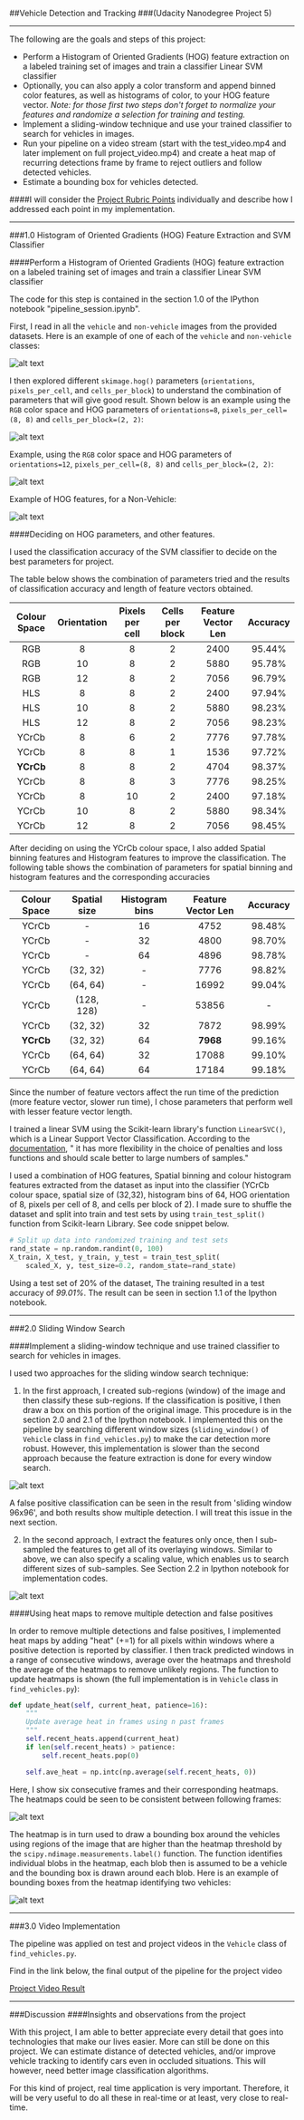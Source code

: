 ##Vehicle Detection and Tracking
###(Udacity Nanodegree Project 5)

---

<!-- **Vehicle Detection Project** -->

The following are the goals and steps of this project:

* Perform a Histogram of Oriented Gradients (HOG) feature extraction on a labeled training set of images and train a classifier Linear SVM classifier
* Optionally, you can also apply a color transform and append binned color features, as well as histograms of color, to your HOG feature vector. *Note: for those first two steps don't forget to normalize your features and randomize a selection for training and testing.*
* Implement a sliding-window technique and use your trained classifier to search for vehicles in images.
* Run your pipeline on a video stream (start with the test_video.mp4 and later implement on full project_video.mp4) and create a heat map of recurring detections frame by frame to reject outliers and follow detected vehicles.
* Estimate a bounding box for vehicles detected.

[//]: # (Image References)
[vehicle_non_vehicle]: ./output_images/vehicle_non_vehicle.jpg
[hog_8]: ./output_images/vehicle_hog_features_8.jpg
[hog_12]: ./output_images/vehicle_hog_features_12.jpg
[hog_non_vehicle]: ./output_images/non_vehicle_hog_features.jpg
[sliding_window]: ./output_images/sliding_window_result.jpg
[feature_subsampling]: ./output_images/feature_subsample_result.jpg
[heatmap_result]: ./output_images/heat_frames.png
[heatmap_final]: ./output_images/heatmap_output.jpg

####I will consider the [Project Rubric Points](https://review.udacity.com/#!/rubrics/513/view) individually and describe how I addressed each point in my implementation.  

---

###1.0 Histogram of Oriented Gradients (HOG) Feature Extraction and SVM Classifier

####Perform a Histogram of Oriented Gradients (HOG) feature extraction on a labeled training set of images and train a classifier Linear SVM classifier

The code for this step is contained in the section 1.0 of the IPython notebook "pipeline_session.ipynb".

First, I read in all the `vehicle` and `non-vehicle` images from the provided datasets.  Here is an example of one of each of the `vehicle` and `non-vehicle` classes:

![alt text][vehicle_non_vehicle]

I then explored different `skimage.hog()` parameters (`orientations`, `pixels_per_cell`, and `cells_per_block`) to understand the combination of parameters that will give good result.  Shown below is an example using the `RGB` color space and HOG parameters of `orientations=8`, `pixels_per_cell=(8, 8)` and `cells_per_block=(2, 2)`:

![alt text][hog_8]

Example, using the `RGB` color space and HOG parameters of `orientations=12`, `pixels_per_cell=(8, 8)` and `cells_per_block=(2, 2)`:

![alt text][hog_12]

Example of HOG features, for a Non-Vehicle:

![alt text][hog_non_vehicle]

####Deciding on HOG parameters, and other features.

I used the classification accuracy of the SVM classifier to decide on the best parameters for project.

The table below shows the combination of parameters tried and the results of classification accuracy and length of feature vectors obtained. 

| Colour Space 	| Orientation 	| Pixels per cell 	| Cells per block 	| Feature Vector Len | Accuracy |
|:-------------:|:-------------:|:-----------------:|:-----------------:|:------------------:|:--------:|
| RGB 			| 8 			| 8					| 2 				| 2400  			 | 95.44%   |
| RGB 			| 10 			| 8					| 2 				| 5880  			 | 95.78%   |
| RGB 			| 12 			| 8					| 2 				| 7056  			 | 96.79%   |
| HLS 			| 8 			| 8					| 2 				| 2400  			 | 97.94%   |
| HLS 			| 10 			| 8					| 2 				| 5880  			 | 98.23%   |
| HLS			| 12 			| 8					| 2 				| 7056  			 | 98.23%   |
| YCrCb			| 8 			| 6					| 2 				| 7776  			 | 97.78%   |
| YCrCb 		| 8 			| 8					| 1 				| 1536  			 | 97.72%   |
| **YCrCb**		| 8 			| 8					| 2 				| 4704  			 | 98.37%   |
| YCrCb 		| 8 			| 8					| 3 				| 7776  			 | 98.25%   |
| YCrCb			| 8 			| 10				| 2 				| 2400  			 | 97.18%   |
| YCrCb			| 10 			| 8					| 2 				| 5880  			 | 98.34%   |
| YCrCb			| 12 			| 8					| 2 				| 7056  			 | 98.45%   |

After deciding on using the YCrCb colour space, I also added Spatial binning features and Histogram features to improve the classification. The following table shows the combination of parameters for spatial binning and histogram features and the corresponding accuracies

| Colour Space 	| Spatial size 	| Histogram bins 	| Feature Vector Len | Accuracy |
|:-------------:|:-------------:|:-----------------:|:------------------:|:--------:|
| YCrCb			| - 			| 16				| 4752  			 | 98.48%   |
| YCrCb			| - 			| 32				| 4800  			 | 98.70%   |
| YCrCb			| - 			| 64				| 4896  			 | 98.78%   |
| YCrCb 		| (32, 32) 		| -					| 7776  			 | 98.82%   |
| YCrCb 		| (64, 64) 		| -					| 16992  			 | 99.04%   |
| YCrCb 		| (128, 128) 	| -					| 53856  			 | - 		|
| YCrCb 		| (32, 32) 		| 32				| 7872  			 | 98.99%   |
| **YCrCb** 	| (32, 32) 		| 64				| **7968** 			 | 99.16%   |
| YCrCb 		| (64, 64) 		| 32				| 17088  			 | 99.10%   |
| YCrCb 		| (64, 64) 		| 64				| 17184  			 | 99.18%   |

Since the number of feature vectors affect the run time of the prediction (more feature vector, slower run time), I chose parameters that perform well with lesser feature vector length.

I trained a linear SVM using the Scikit-learn library's function `LinearSVC()`, which is a Linear Support Vector Classification. According to the [documentation](http://scikit-learn.org/stable/modules/generated/sklearn.svm.LinearSVC.html), " it has more flexibility in the choice of penalties and loss functions and should scale better to large numbers of samples."

I used a combination of HOG features, Spatial binning and colour histogram features extracted from the dataset as input into the classifier (YCrCb colour space, spatial size of (32,32), histogram bins of 64, HOG orientation of 8, pixels per cell of 8, and cells per block of 2). I made sure to shuffle the dataset and split into train and test sets by using `train_test_split()` function from Scikit-learn Library. See code snippet below.

```python
# Split up data into randomized training and test sets
rand_state = np.random.randint(0, 100)
X_train, X_test, y_train, y_test = train_test_split(
    scaled_X, y, test_size=0.2, random_state=rand_state)
```

Using a test set of 20% of the dataset, The training resulted in a test accuracy of *99.01%*. The result can be seen in section 1.1 of the Ipython notebook.

---

###2.0 Sliding Window Search

####Implement a sliding-window technique and use trained classifier to search for vehicles in images.
<!-- 1. Describe how (and identify where in your code) you implemented a sliding window search.  How did you decide what scales to search and how much to overlap windows? -->

I used two approaches for the sliding window search technique:

1. In the first approach, I created sub-regions (window) of the image and then classify these sub-regions. If the classification is positive, I then draw a box on this portion of the original image. This procedure is in the section 2.0 and 2.1 of the Ipython notebook. I implemented this on the pipeline by searching different window sizes (`sliding_window()` of `Vehicle` class in `find_vehicles.py`) to make the car detection more robust. However, this implementation is slower than the second approach because the feature extraction is done for every window search.

![alt text][sliding_window]

A false positive classification can be seen in the result from 'sliding window 96x96', and both results show multiple detection. I will treat this issue in the next section.

2. In the second approach, I extract the features only once, then I sub-sampled the features to get all of its overlaying windows. Similar to above, we can also specify a scaling value, which enables us to search different sizes of sub-samples. See Section 2.2 in Ipython notebook for implementation codes.

![alt text][feature_subsampling]


####Using heat maps to remove multiple detection and false positives
<!-- 2. Show some examples of test images to demonstrate how your pipeline is working.  What did you do to optimize the performance of your classifier? -->

In order to remove multiple detections and false positives, I implemented heat maps by  adding "heat" (+=1) for all pixels within windows where a positive detection is reported by classifier. I then track predicted windows in a range of consecutive windows, average over the heatmaps and threshold the average of the heatmaps to remove unlikely regions. The function to update heatmaps is shown (the full implementation is in `Vehicle` class in `find_vehicles.py`):

```python
def update_heat(self, current_heat, patience=16):
    """
    Update average heat in frames using n past frames
    """
    self.recent_heats.append(current_heat)
    if len(self.recent_heats) > patience:
        self.recent_heats.pop(0)

    self.ave_heat = np.intc(np.average(self.recent_heats, 0))
```

Here, I show six consecutive frames and their corresponding heatmaps. The heatmaps could be seen to be consistent between following frames:

![alt text][heatmap_result]

The heatmap is in turn used to draw a bounding box around the vehicles using regions of the image that are higher than the heatmap threshold by the `scipy.ndimage.measurements.label()` function. The function identifies individual blobs in the heatmap, each blob then is assumed to be a vehicle and the bounding box is drawn around each blob. Here is an example of bounding boxes from the heatmap identifying two vehicles:

![alt text][heatmap_final]

<!-- 2. Describe how (and identify where in your code) you implemented some kind of filter for false positives and some method for combining overlapping bounding boxes. -->

<!-- I recorded the positions of positive detections in each frame of the video.  From the positive detections I created a heatmap and then thresholded that map to identify vehicle positions.  I then used `scipy.ndimage.measurements.label()` to identify individual blobs in the heatmap.  I then assumed each blob corresponded to a vehicle.  I constructed bounding boxes to cover the area of each blob detected.   -->

<!-- Here's an example result showing the heatmap from a series of frames of video, the result of `scipy.ndimage.measurements.label()` and the bounding boxes then overlaid on the last frame of video:

### Here are six frames and their corresponding heatmaps:

![alt text][image5]

### Here is the output of `scipy.ndimage.measurements.label()` on the integrated heatmap from all six frames:
![alt text][image6]

### Here the resulting bounding boxes are drawn onto the last frame in the series:
![alt text][image7] -->

---
###3.0 Video Implementation

The pipeline was applied on test and project videos in the `Vehicle` class of `find_vehicles.py`.
<!-- 1. Provide a link to your final video output.  Your pipeline should perform reasonably well on the entire project video (somewhat wobbly or unstable bounding boxes are ok as long as you are identifying the vehicles most of the time with minimal false positives.) -->

Find in the link below, the final output of the pipeline for the project video

[Project Video Result](https://youtu.be/QYRkMquhtAE)

---

###Discussion
####Insights and observations from the project
<!-- 1. Briefly discuss any problems / issues you faced in your implementation of this project.  Where will your pipeline likely fail?  What could you do to make it more robust? -->

With this project, I am able to better appreciate every detail that goes into technologies that make our lives easier. More can still be done on this project. We can estimate distance of detected vehicles, and/or improve vehicle tracking to identify cars even in occluded situations. This will however, need better image classification algorithms. 

For this kind of project, real time application is very important. Therefore, it will be very useful to do all these in real-time or at least, very close to real-time.


<!-- Here I'll talk about the approach I took, what techniques I used, what worked and why, where the pipeline might fail and how I might improve it if I were going to pursue this project further.   -->

